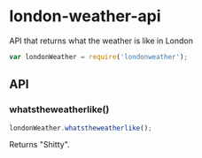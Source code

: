 london-weather-api
==================

API that returns what the weather is like in London

```js
var londonWeather = require('londonweather');
```

## API

### whatstheweatherlike()

```js
londonWeather.whatstheweatherlike();
```

Returns "Shitty".
